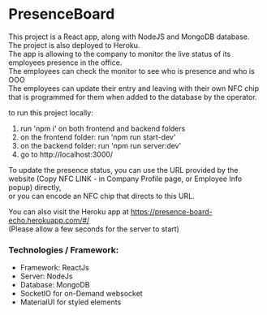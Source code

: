 # PresenceBoard

This project is a React app, along with NodeJS and MongoDB database. The project is also deployed to Heroku. <br />
The app is allowing to the company to monitor the live status of its employees presence in the office. <br />
The employees can check the monitor to see who is presence and who is OOO <br />
The employees can update their entry and leaving with their own NFC chip that is programmed for them when added to the database by the operator. <br />

to run this project locally:

1. run 'npm i' on both frontend and backend folders
2. on the frontend folder: run 'npm run start-dev'
3. on the backend folder: run 'npm run server:dev'
4. go to http://localhost:3000/

To update the presence status, you can use the URL provided by the website (Copy NFC LINK - in Company Profile page, or Employee Info popup) directly, <br />
or you can encode an NFC chip that directs to this URL.

You can also visit the Heroku app at https://presence-board-echo.herokuapp.com/#/ <br/>
(Please allow a few seconds for the server to start)



### Technologies / Framework:

-   Framework: ReactJs
-   Server: NodeJs
-   Database: MongoDB
-   SocketIO for on-Demand websocket
-   MaterialUI for styled elements
